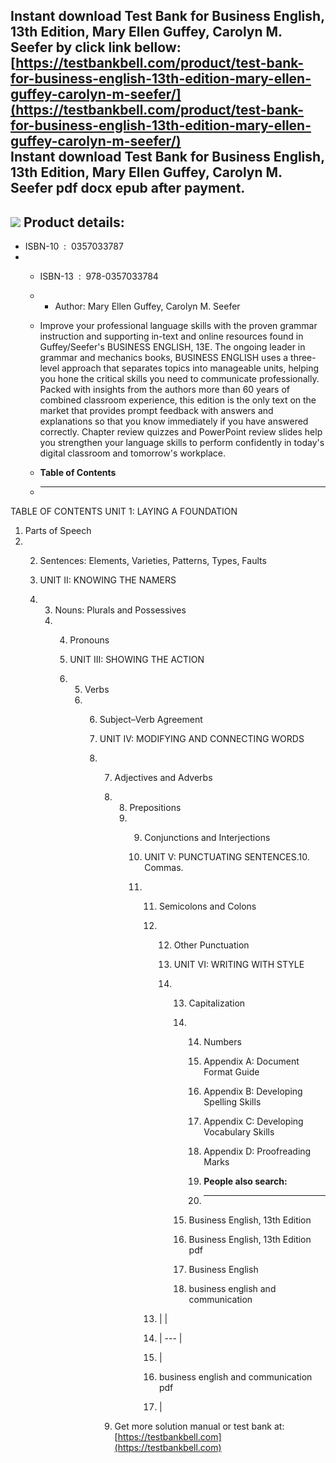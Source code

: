 Instant download **Test Bank for Business English, 13th Edition, Mary Ellen Guffey, Carolyn M. Seefer** by click link bellow:  
[https://testbankbell.com/product/test-bank-for-business-english-13th-edition-mary-ellen-guffey-carolyn-m-seefer/](https://testbankbell.com/product/test-bank-for-business-english-13th-edition-mary-ellen-guffey-carolyn-m-seefer/)  
**Instant download Test Bank for Business English, 13th Edition, Mary Ellen Guffey, Carolyn M. Seefer pdf docx epub after payment.**
------------------------------------------------------------------------------------------------------------------------------------


![](https://testbankbell.com/wp-content/uploads/2023/05/9780357033784_TestBank.jpg)
**Product details:**
--------------------


* ISBN-10 ‏ : ‎ 0357033787
* * ISBN-13 ‏ : ‎ 978-0357033784
  * * Author: Mary Ellen Guffey, Carolyn M. Seefer
   
  * Improve your professional language skills with the proven grammar instruction and supporting in-text and online resources found in Guffey/Seefer's BUSINESS ENGLISH, 13E. The ongoing leader in grammar and mechanics books, BUSINESS ENGLISH uses a three-level approach that separates topics into manageable units, helping you hone the critical skills you need to communicate professionally. Packed with insights from the authors more than 60 years of combined classroom experience, this edition is the only text on the market that provides prompt feedback with answers and explanations so that you know immediately if you have answered correctly. Chapter review quizzes and PowerPoint review slides help you strengthen your language skills to perform confidently in today's digital classroom and tomorrow's workplace.
  * **Table of Contents**
  * ---------------------
 
TABLE OF CONTENTS
UNIT 1: LAYING A FOUNDATION
1. Parts of Speech
2. 2. Sentences: Elements, Varieties, Patterns, Types, Faults
  
   3. UNIT II: KNOWING THE NAMERS
   4. 3. Nouns: Plurals and Possessives
      4. 4. Pronouns
        
         5. UNIT III: SHOWING THE ACTION
         6. 5. Verbs
            6. 6. Subject–Verb Agreement
              
               7. UNIT IV: MODIFYING AND CONNECTING WORDS
               8. 7. Adjectives and Adverbs
                  8. 8. Prepositions
                     9. 9. Conjunctions and Interjections
                       
                        10. UNIT V: PUNCTUATING SENTENCES.10. Commas.
                        11. 11. Semicolons and Colons
                            12. 12. Other Punctuation
                               
                                13. UNIT VI: WRITING WITH STYLE
                                14. 13. Capitalization
                                    14. 14. Numbers
                                       
                                        15. Appendix A: Document Format Guide
                                        16. Appendix B: Developing Spelling Skills
                                        17. Appendix C: Developing Vocabulary Skills
                                        18. Appendix D: Proofreading Marks
                                       
                                        19. **People also search:**
                                        20. -----------------------
                                       
                                    15. Business English, 13th Edition
                                    16. Business English, 13th Edition pdf
                                    17. Business English
                                    18. business english and communication
                                   
                            13. |  |
                            14. | --- |
                            15. |
                            16. business english and communication pdf
                            17.  |
                           
                  9.  Get more solution manual or test bank at: [https://testbankbell.com](https://testbankbell.com)
